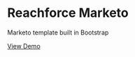 # Reachforce Marketo
Marketo template built in Bootstrap

<a href="https://isvictorious.github.io/reachforce-demo/" target="_blank">View Demo</a>
